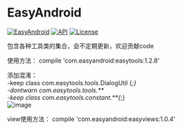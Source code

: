 # EasyAndroid
[![EasyAndroid](https://api.bintray.com/packages/easyandroid/maven/easytools/images/download.svg)](https://bintray.com/easyandroid/maven/easytools/_latestVersion) [![API](https://img.shields.io/appveyor/ci/gruntjs/grunt.svg)](15+) [![License](https://img.shields.io/appveyor/ci/gruntjs/grunt.svg)](Apache-2.0) 

包含各种工具类的集合，会不定期更新，欢迎贡献code  

使用方法：
compile 'com.easyandroid:easytools:1.2.8'


添加混淆：  
-keep class com.easytools.tools.DialogUtil {*;}  
-dontwarn com.easytools.tools.**  
-keep class com.easytools.constant.**{*;}  
 ![image](https://github.com/gycold/EasyAndroid/raw/master/pictures/list.png)

view使用方法：
compile 'com.easyandroid:easyviews:1.0.4'
